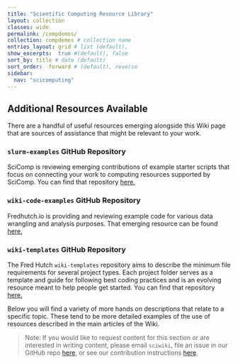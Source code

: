 ```yaml
---
title: "Scientific Computing Resource Library"
layout: collection
classes: wide
permalink: /compdemos/
collection: compdemos # collection name
entries_layout: grid # list (default),
show_excerpts:  true #(default), false
sort_by: title # date (default)
sort_order:  forward # (default), reverse
sidebar:
  nav: "scicomputing"
---
```


## Additional Resources Available
There are a handful of useful resources emerging alongside this Wiki page that are sources of assistance that might be relevant to your work.  

### `slurm-examples` GitHub Repository
SciComp is reviewing emerging contributions of example starter scripts that focus on connecting your work to computing resources supported by SciComp.  You can find that repository [here.](https://github.com/FredHutch/slurm-examples)

### `wiki-code-examples` GitHub Repository
Fredhutch.io is providing and reviewing example code for various data wrangling and analysis purposes.  That emerging resource can be found [here.](https://github.com/FredHutch/wiki-code-examples)

### `wiki-templates` GitHub Repository
The Fred Hutch `wiki-templates` repository aims to describe the minimum file requirements for several project types. Each project folder serves as a template and guide for following best coding practices and is an evolving resource meant to help people get started.  You can find that repository [here.](https://github.com/FredHutch/wiki-templates)


Below you will find a variety of more hands on descriptions that relate to a specific topic.  These tend to be more detailed examples of the use of resources described in the main articles of the Wiki.  

> Note:  If you would like to request content for this section or are interested in writing content, please email `sciwiki`, file an issue in our GitHub repo [here](https://github.com/FredHutch/wiki/issues), or see our contribution instructions [here](https://github.com/FredHutch/wiki/blob/master/README.md).
